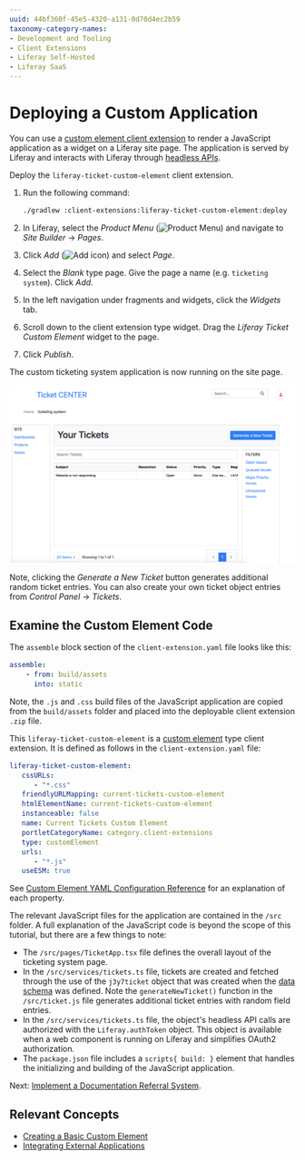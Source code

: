 ```yaml
---
uuid: 44bf360f-45e5-4320-a131-0d70d4ec2b59
taxonomy-category-names:
- Development and Tooling
- Client Extensions
- Liferay Self-Hosted
- Liferay SaaS
---
```

# Deploying a Custom Application

You can use a [custom element client extension](../../integrating-external-applications/creating-a-basic-custom-element.md#custom-element-client-extensions) to render a JavaScript application as a widget on a Liferay site page. The application is served by Liferay and interacts with Liferay through [headless APIs](../../../headless-delivery/using-liferay-as-a-headless-platform.md).

Deploy the `liferay-ticket-custom-element` client extension.

1. Run the following command:

   ```bash
   ./gradlew :client-extensions:liferay-ticket-custom-element:deploy
   ```

1. In Liferay, select the _Product Menu_ (![Product Menu](../../../images/icon-product-menu.png)) and navigate to _Site Builder_ &rarr; _Pages_.

1. Click _Add_ (![Add icon](../../../images/icon-add.png)) and select _Page_. 

1. Select the _Blank_ type page. Give the page a name (e.g. `ticketing system`). Click _Add_.

1. In the left navigation under fragments and widgets, click the _Widgets_ tab.

1. Scroll down to the client extension type widget. Drag the _Liferay Ticket Custom Element_ widget to the page.

1. Click _Publish_.

The custom ticketing system application is now running on the site page.

![The custom ticketing system application is now running.](./deploying-a-custom-application/images/01.png)

Note, clicking the _Generate a New Ticket_ button generates additional random ticket entries. You can also create your own ticket object entries from _Control Panel_ &rarr; _Tickets_.

## Examine the Custom Element Code

The `assemble` block section of the `client-extension.yaml` file looks like this:

```yaml
assemble:
    - from: build/assets
      into: static
```

Note, the `.js` and `.css` build files of the JavaScript application are copied from the `build/assets` folder and placed into the deployable client extension `.zip` file.

This `liferay-ticket-custom-element` is a [custom element](../../integrating-external-applications/creating-a-basic-custom-element.md#custom-element-client-extensions) type client extension. It is defined as follows in the `client-extension.yaml` file:

```yaml
liferay-ticket-custom-element:
   cssURLs:
      - "*.css"
   friendlyURLMapping: current-tickets-custom-element
   htmlElementName: current-tickets-custom-element
   instanceable: false
   name: Current Tickets Custom Element
   portletCategoryName: category.client-extensions
   type: customElement
   urls:
      - "*.js"
   useESM: true
```

See [Custom Element YAML Configuration Reference](../../integrating-external-applications/creating-a-basic-custom-element/custom-element-yaml-configuration-reference.md) for an explanation of each property.

The relevant JavaScript files for the application are contained in the `/src` folder. A full explanation of the JavaScript code is beyond the scope of this tutorial, but there are a few things to note:

* The `/src/pages/TicketApp.tsx` file defines the overall layout of the ticketing system page.
* In the `/src/services/tickets.ts` file, tickets are created and fetched through the use of the `j3y7ticket` object that was created when the [data schema](./defining-a-custom-data-schema.md) was defined. Note the `generateNewTicket()` function in the `/src/ticket.js` file generates additional ticket entries with random field entries.
* In the `/src/services/tickets.ts` file, the object's headless API calls are authorized with the `Liferay.authToken` object. This object is available when a web component is running on Liferay and simplifies OAuth2 authorization.
* The `package.json` file includes a `scripts{ build: }` element that handles the initializing and building of the JavaScript application.

Next: [Implement a Documentation Referral System](./implementing-a-documentation-referral-system.md).

## Relevant Concepts

* [Creating a Basic Custom Element](../../integrating-external-applications/creating-a-basic-custom-element.md)
* [Integrating External Applications](../../integrating-external-applications.md)
